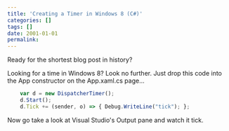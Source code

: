 ```yaml
---
title: 'Creating a Timer in Windows 8 (C#)'
categories: []
tags: []
date: 2001-01-01
permalink: 
---
```


Ready for the shortest blog post in history?

Looking for a time in Windows 8? Look no further. Just drop this code into the App constructor on the App.xaml.cs page...

``` js
    var d = new DispatcherTimer();
    d.Start();
    d.Tick += (sender, o) => { Debug.WriteLine("tick"); };
```

Now go take a look at Visual Studio's Output pane and watch it tick.